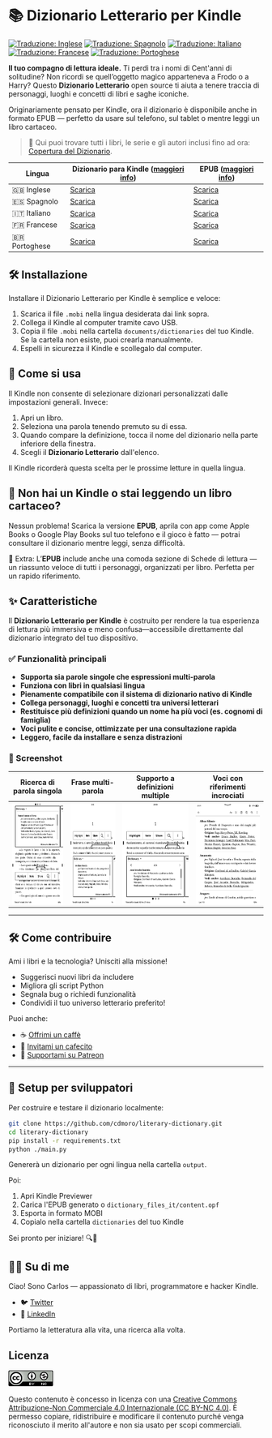 # 📚 Dizionario Letterario per Kindle

[![Traduzione: Inglese](https://img.shields.io/badge/traduzione-en-blue.svg)](README.md)
[![Traduzione: Spagnolo](https://img.shields.io/badge/traduzione-es-red.svg)](README.es.md)
[![Traduzione: Italiano](https://img.shields.io/badge/traduzione-it-green.svg)](README.it.md)
[![Traduzione: Francese](https://img.shields.io/badge/traduzione-fr-darkblue.svg)](README.fr.md)
[![Traduzione: Portoghese](https://img.shields.io/badge/traduzione-pt-yellow.svg)](README.pt.md)

**Il tuo compagno di lettura ideale.**
Ti perdi tra i nomi di Cent'anni di solitudine? Non ricordi se quell’oggetto magico apparteneva a Frodo o a Harry? Questo **Dizionario Letterario** open source ti aiuta a tenere traccia di personaggi, luoghi e concetti di libri e saghe iconiche.

Originariamente pensato per Kindle, ora il dizionario è disponibile anche in formato EPUB — perfetto da usare sul telefono, sul tablet o mentre leggi un libro cartaceo.

> 📖 Qui puoi trovare tutti i libri, le serie e gli autori inclusi fino ad ora: [Copertura del Dizionario](./Dictionary_Coverage.md).

|Lingua| Dizionario para Kindle ([maggiori info](#️-installazione)) | EPUB ([maggiori info](#-non-hai-un-kindle-o-stai-leggendo-un-libro-cartaceo)) |
|---|---|---|
|🇬🇧 Inglese|[Scarica](https://github.com/cdmoro/literary-dictionary/releases/download/v1.2.0/Bonadeo.Carlos.-.Literary.Dictionary.EN.v1.2.0.mobi)|[Scarica](https://github.com/cdmoro/literary-dictionary/releases/download/v1.2.0/Bonadeo.Carlos.-.Literary.Dictionary.EN.v1.2.0.epub)|
|🇪🇸 Spagnolo|[Scarica](https://github.com/cdmoro/literary-dictionary/releases/download/v1.2.0/Bonadeo.Carlos.-.Diccionario.Literario.ES.v1.2.0.mobi)|[Scarica](https://github.com/cdmoro/literary-dictionary/releases/download/v1.2.0/Bonadeo.Carlos.-.Diccionario.Literario.ES.v1.2.0.epub)|
|🇮🇹 Italiano|[Scarica](https://github.com/cdmoro/literary-dictionary/releases/download/v1.2.0/Bonadeo.Carlos.-.Dizionario.Letterario.IT.v1.2.0.mobi)|[Scarica](https://github.com/cdmoro/literary-dictionary/releases/download/v1.2.0/Bonadeo.Carlos.-.Dizionario.Letterario.IT.v1.2.0.epub)|
|🇫🇷 Francese|[Scarica](https://github.com/cdmoro/literary-dictionary/releases/download/v1.2.0/Bonadeo.Carlos.-.Dictionnaire.Litteraire.FR.v1.2.0.mobi)|[Scarica](https://github.com/cdmoro/literary-dictionary/releases/download/v1.2.0/Bonadeo.Carlos.-.Dictionnaire.Litteraire.FR.v1.2.0.epub)|
|🇧🇷 Portoghese|[Scarica](https://github.com/cdmoro/literary-dictionary/releases/download/v1.2.0/Bonadeo.Carlos.-.Dicionario.Literario.PT.v1.2.0.mobi)|[Scarica](https://github.com/cdmoro/literary-dictionary/releases/download/v1.2.0/Bonadeo.Carlos.-.Dicionario.Literario.PT.v1.2.0.epub)|

## 🛠️ Installazione

Installare il Dizionario Letterario per Kindle è semplice e veloce:

1. Scarica il file `.mobi` nella lingua desiderata dai link sopra.
1. Collega il Kindle al computer tramite cavo USB.
1. Copia il file `.mobi` nella cartella `documents/dictionaries` del tuo Kindle. Se la cartella non esiste, puoi crearla manualmente.
1. Espelli in sicurezza il Kindle e scollegalo dal computer.

## 🧭 Come si usa

Il Kindle non consente di selezionare dizionari personalizzati dalle impostazioni generali. Invece:

1. Apri un libro.
1. Seleziona una parola tenendo premuto su di essa.
1. Quando compare la definizione, tocca il nome del dizionario nella parte inferiore della finestra.
1. Scegli il **Dizionario Letterario** dall'elenco.

Il Kindle ricorderà questa scelta per le prossime letture in quella lingua.

## 📱 Non hai un Kindle o stai leggendo un libro cartaceo?

Nessun problema!
Scarica la versione **EPUB**, aprila con app come Apple Books o Google Play Books sul tuo telefono e il gioco è fatto — potrai consultare il dizionario mentre leggi, senza difficoltà.

📌 Extra: L’**EPUB** include anche una comoda sezione di Schede di lettura — un riassunto veloce di tutti i personaggi, organizzati per libro. Perfetta per un rapido riferimento.

## ✨ Caratteristiche

Il **Dizionario Letterario per Kindle** è costruito per rendere la tua esperienza di lettura più immersiva e meno confusa—accessibile direttamente dal dizionario integrato del tuo dispositivo.

### ✅ Funzionalità principali

- **Supporta sia parole singole che espressioni multi-parola**
- **Funziona con libri in qualsiasi lingua**
- **Pienamente compatibile con il sistema di dizionario nativo di Kindle**
- **Collega personaggi, luoghi e concetti tra universi letterari**
- **Restituisce più definizioni quando un nome ha più voci (es. cognomi di famiglia)**
- **Voci pulite e concise, ottimizzate per una consultazione rapida**
- **Leggero, facile da installare e senza distrazioni**

### 📸 Screenshot

| Ricerca di parola singola | Frase multi-parola | Supporto a definizioni multiple | Voci con riferimenti incrociati |
|:--------------------------:|:------------------:|:------------------------------:|:------------------------------:|
|<img src="./screenshots/it/01_definition.png" height="200px">|<img src="./screenshots/it/02_definition_group_of_words.png" height="200px">|<img src="./screenshots/it/03_multiple_definitions.png" height="200px">|<img src="./screenshots/it/04_dict.png" height="200px">|

---

## 🛠️ Come contribuire

Ami i libri e la tecnologia? Unisciti alla missione!

- Suggerisci nuovi libri da includere
- Migliora gli script Python
- Segnala bug o richiedi funzionalità
- Condividi il tuo universo letterario preferito!

Puoi anche:
- ☕ [Offrimi un caffè](https://buymeacoffee.com/cdmoro)
- 🧉 [Invitami un cafecito](http://cafecito.app/cdmoro)
- 🎁 [Supportami su Patreon](https://patreon.com/cdmoro)

---

## 🧪 Setup per sviluppatori

Per costruire e testare il dizionario localmente:

```bash
git clone https://github.com/cdmoro/literary-dictionary.git
cd literary-dictionary
pip install -r requirements.txt
python ./main.py
```

Genererà un dizionario per ogni lingua nella cartella `output`.

Poi:

1. Apri Kindle Previewer
2. Carica l'EPUB generato o `dictionary_files_it/content.opf`
3. Esporta in formato MOBI
4. Copialo nella cartella `dictionaries` del tuo Kindle

Sei pronto per iniziare! 🔍📖

## 🙋‍♂️ Su di me

Ciao! Sono Carlos — appassionato di libri, programmatore e hacker Kindle.

- 🐦 [Twitter](https://twitter.com/CarlosBonadeo)
- 💼 [LinkedIn](https://www.linkedin.com/in/cdbonadeo/)

Portiamo la letteratura alla vita, una ricerca alla volta.

## Licenza

![CC BY-NC-SA](assets/cc_banner.png)

Questo contenuto è concesso in licenza con una <a href="https://creativecommons.org/licenses/by-nc/4.0/">Creative Commons Attribuzione-Non Commerciale 4.0 Internazionale (CC BY-NC 4.0)</a>. È permesso copiare, ridistribuire e modificare il contenuto purché venga riconosciuto il merito all'autore e non sia usato per scopi commerciali.
